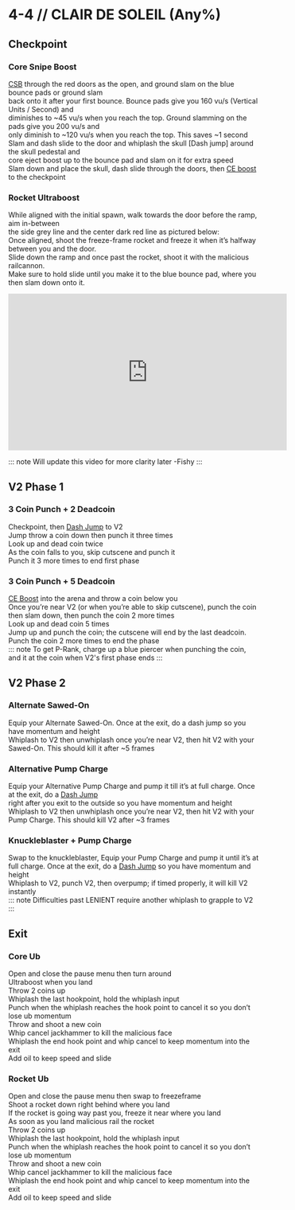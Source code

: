 # 4-4 // CLAIR DE SOLEIL (Any%)
## Checkpoint
### Core Snipe Boost
[CSB](/guides/speedrun-tech.md#core-snipe-boosts) through the red doors as the open, and ground slam on the blue bounce pads or ground slam<br/>
back onto it after your first bounce. Bounce pads give you 160 vu/s (Vertical Units / Second) and <br/>
diminishes to ~45 vu/s when you reach the top. Ground slamming on the pads give you 200 vu/s and <br/>
only diminish to ~120 vu/s when you reach the top. This saves ~1 second<br/>
Slam and dash slide to the door and whiplash the skull [Dash jump] around the skull pedestal and<br/>
core eject boost up to the bounce pad and slam on it for extra speed <br/>
Slam down and place the skull, dash slide through the doors, then [CE boost](/guides/speedrun-tech.md#ce-boost-core-eject-boost) to the checkpoint <br/>
### Rocket Ultraboost 
While aligned with the initial spawn, walk towards the door before the ramp, aim in-between <br/>
the side grey line and the center dark red line as pictured below: <br/>
Once aligned, shoot the freeze-frame rocket and freeze it when it’s halfway between you and the door.<br/>
Slide down the ramp and once past the rocket, shoot it with the malicious railcannon.<br/>
Make sure to hold slide until you make it to the blue bounce pad, where you then slam down onto it.<br/>

<iframe width="560" height="315" src="https://www.youtube.com/embed/ND75yFkc-gI" frameborder="0" allow="accelerometer; autoplay; clipboard-write; encrypted-media; gyroscope; picture-in-picture" allowfullscreen></iframe>

::: note
Will update this video for more clarity later -Fishy
:::

## V2 Phase 1
### 3 Coin Punch + 2 Deadcoin
Checkpoint, then [Dash Jump](/guides/speedrun-tech.md#dash-jump) to V2 <br/>
Jump throw a coin down then punch it three times <br/>
Look up and dead coin twice <br/>
As the coin falls to you, skip cutscene and punch it <br/>
Punch it 3 more times to end first phase <br/>
### 3 Coin Punch + 5 Deadcoin
[CE Boost](/guides/speedrun-tech.md#ce-boost-core-eject-boost) into the arena and throw a coin below you <br/>
Once you’re near V2 (or when you’re able to skip cutscene), punch the coin then slam down, then punch the coin 2 more times <br/>
Look up and dead coin 5 times <br/>
Jump up and punch the coin; the cutscene will end by the last deadcoin. <br/>
Punch the coin 2 more times to end the phase <br/>
::: note
To get P-Rank, charge up a blue piercer when punching the coin, and it at the coin when V2's first phase ends
:::
## V2 Phase 2
### Alternate Sawed-On
Equip your Alternate Sawed-On. Once at the exit, do a dash jump so you have momentum and height <br/>
Whiplash to V2 then unwhiplash once you’re near V2, then hit V2 with your Sawed-On. This should kill it after ~5 frames <br/>

### Alternative Pump Charge
Equip your Alternative Pump Charge and pump it till it’s at full charge. Once at the exit, do a [Dash Jump](/guides/speedrun-tech.html#dash-jump)<br/>
 right after you exit to the outside so you have momentum and height<br/>
Whiplash to V2 then unwhiplash once you’re near V2, then hit V2 with your Pump Charge. This should kill V2 after  ~3 frames <br/>

### Knuckleblaster + Pump Charge
Swap to the knuckleblaster, Equip your Pump Charge and pump it until it’s at full charge. Once at the exit, do a [Dash Jump](/guides/speedrun-tech.html#dash-jump) so you have momentum and height <br/>
Whiplash to V2, punch V2, then overpump; if timed properly, it will kill V2 instantly <br/>
::: note
 Difficulties past LENIENT require another whiplash to grapple to V2
:::

## Exit
### Core Ub
Open and close the pause menu then turn around <br/>
Ultraboost when you land <br/>
Throw 2 coins up <br/>
Whiplash the last hookpoint, hold the whiplash input <br/>
Punch when the whiplash reaches the hook point to cancel it so you don’t lose ub momentum <br/>
Throw and shoot a new coin <br/>
Whip cancel jackhammer to kill the malicious face <br/>
Whiplash the end hook point and whip cancel to keep momentum into the exit <br/>
Add oil to keep speed and slide <br/>
### Rocket Ub
Open and close the pause menu then swap to freezeframe <br/>
Shoot a rocket down right behind where you land <br/>
If the rocket is going way past you, freeze it near where you land <br/>
As soon as you land malicious rail the rocket <br/>
Throw 2 coins up <br/>
Whiplash the last hookpoint, hold the whiplash input <br/>
Punch when the whiplash reaches the hook point to cancel it so you don’t lose ub momentum <br/>
Throw and shoot a new coin <br/>
Whip cancel jackhammer to kill the malicious face <br/>
Whiplash the end hook point and whip cancel to keep momentum into the exit <br/>
Add oil to keep speed and slide <br/>